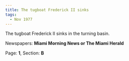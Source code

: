 ```yaml
---  
title: The tugboat Frederick II sinks  
tags:  
  - Nov 1977  
---  
```

  
The tugboat Frederick II sinks in the turning basin.  
  
Newspapers: **Miami Morning News or The Miami Herald**  
  
Page: **1**, Section: **B** 
